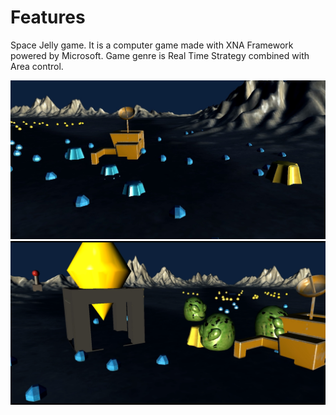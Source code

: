 # Features

Space Jelly game. It is a computer game made with XNA Framework powered by Microsoft. Game genre is Real Time Strategy combined with Area control.


![Test Image 1](1.jpg)
![Test Image 2](2.png)
